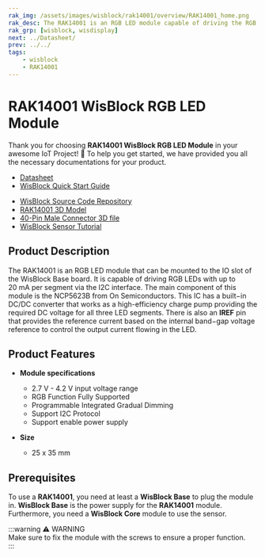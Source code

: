 ```yaml
---
rak_img: /assets/images/wisblock/rak14001/overview/RAK14001_home.png
rak_desc: The RAK14001 is an RGB LED module capable of driving the RGB LEDs up to 20mA per segment via the I2C interface. It uses the NCP5623B of On Semiconductors that has a built−in DC/DC converter. 
rak_grp: [wisblock, wisdisplay]
next: ../Datasheet/
prev: ../../
tags:
    - wisblock
    - RAK14001
---
```



# RAK14001 WisBlock RGB LED Module

Thank you for choosing **RAK14001 WisBlock RGB LED Module** in your awesome IoT Project! 🎉 To help you get started, we have provided you all the necessary documentations for your product.

* [Datasheet](../Datasheet/)
* <a href="../../Quickstart/" target="_blank">WisBlock Quick Start Guide</a>
<!---* [WisBlock Quick Start Guide](../../Quickstart/)-->
* [WisBlock Source Code Repository](https://github.com/RAKWireless/WisBlock/)
* [RAK14001 3D Model](https://downloads.rakwireless.com/3D_File/WisBlock/)
* [40-Pin Male Connector 3D file](https://downloads.rakwireless.com/3D_File/Accessory/WisConnector/M40S1003K6M.stp)
* [WisBlock Sensor Tutorial](/Knowledge-Hub/Learn/WisBlock-Sensor-Tutorial/)

## Product Description

The RAK14001 is an RGB LED module that can be mounted to the IO slot of the WisBlock Base board. It is capable of driving RGB LEDs with up to 20&nbsp;mA per segment via the I2C interface. The main component of this module is the NCP5623B from On Semiconductors. This IC has a built−in DC/DC converter that works as a high-efficiency charge pump providing the required DC voltage for all three LED segments. There is also an **IREF** pin that provides the reference current based on the internal band−gap voltage reference to control the output current flowing in the LED.

## Product Features

* **Module specifications**
    * 2.7&nbsp;V - 4.2&nbsp;V input voltage range
    * RGB Function Fully Supported
    * Programmable Integrated Gradual Dimming
    * Support I2C Protocol
    * Support enable power supply 

* **Size**
    * 25 x 35&nbsp;mm

## Prerequisites

To use a **RAK14001**, you need at least a **WisBlock Base** to plug the module in. **WisBlock Base** is the power supply for the **RAK14001** module. Furthermore, you need a **WisBlock Core** module to use the sensor.

:::warning ⚠️ WARNING    
Make sure to fix the module with the screws to ensure a proper function.    
:::